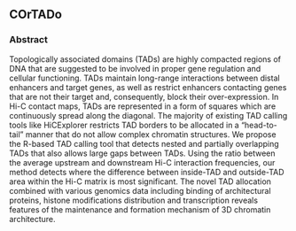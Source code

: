 ## COrTADo

### Abstract

Topologically associated domains (TADs) are highly compacted regions of DNA that are suggested to be involved in proper gene regulation and cellular functioning. TADs maintain long-range interactions between distal enhancers and target genes, as well as restrict enhancers contacting genes that are not their target and, consequently, block their over-expression. In Hi-C contact maps, TADs are represented in a form of squares which are continuously spread along the diagonal. The majority of existing TAD calling tools like HiCExplorer restricts TAD borders to be allocated in a “head-to-tail” manner that do not allow complex chromatin structures. We propose the R-based TAD calling tool that detects nested and partially overlapping TADs that also allows large gaps between TADs. Using the ratio between the average upstream and downstream Hi-C interaction frequencies, our method detects where the difference between inside-TAD and outside-TAD area within the Hi-C matrix is most significant. The novel TAD allocation combined with various genomics data including binding of architectural proteins, histone modifications distribution and transcription reveals features of the maintenance and formation mechanism of 3D chromatin architecture.

